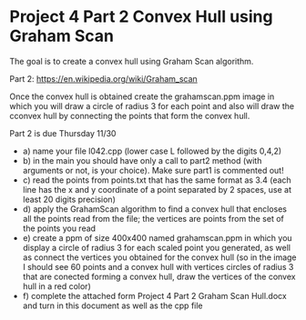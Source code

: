# Project 4 Part 2 Convex Hull using Graham Scan

The goal is to create a convex hull using Graham Scan algorithm.

Part 2: https://en.wikipedia.org/wiki/Graham_scan

Once the convex hull is obtained create the grahamscan.ppm image in which you will draw a circle of radius 3 for each point and also will draw the cconvex hull by connecting the points that form the convex hull.

Part 2 is due Thursday 11/30
 - a) name your file l042.cpp (lower case L followed by the digits 0,4,2)
 - b) in the main you should have only a call to part2 method (with arguments or not, is your choice). Make sure part1 is commented out!
 - c) read the points from points.txt that has the same format as 3.4 (each line has the x and y coordinate of a point separated by 2 spaces, use at least 20 digits precision)
 - d) apply the GrahamScan algorithm to find a convex hull that encloses all the points read from the file; the vertices are points from the set of the points you read
 - e) create a ppm of size 400x400 named grahamscan.ppm in which you display a circle of radius 3 for each scaled point you generated, as well as connect the vertices you obtained for the convex hull (so in the image I should see 60 points and a convex hull with vertices circles of radius 3 that are conected forming a convex hull, draw the vertices of the convex hull in a red color)
 - f) complete the attached form Project 4 Part 2 Graham Scan Hull.docx and turn in this document as well as the cpp file
